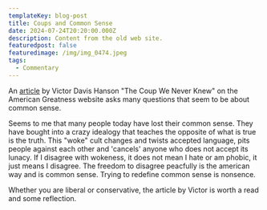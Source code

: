 ```yaml
---
templateKey: blog-post
title: Coups and Common Sense
date: 2024-07-24T20:20:00.000Z
description: Content from the old web site.
featuredpost: false
featuredimage: /img/img_0474.jpeg
tags:
  - Commentary
---
```

An [article](https://amgreatness.com/2023/01/05/the-coup-we-never-knew/) by Victor Davis Hanson "The Coup We Never Knew" on the American Greatness website asks many questions that seem to be about common sense.  



Seems to me that many people today have lost their common sense.  They have bought into a crazy idealogy that teaches the opposite of what is true is the truth.  This "woke" cult changes and twists accepted language, pits people against each other and 'cancels' anyone who does not accept its lunacy. If I disagree with wokeness, it does not mean I hate or am phobic, it just means I disagree. The freedom to disagree peacfully is the american way and is common sense. Trying to redefine common sense is nonsence.



Whether you are liberal or conservative, the article by Victor is worth a read and some reflection.
